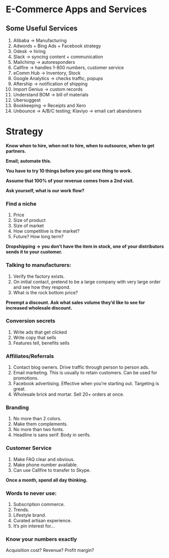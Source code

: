 # E-Commerce Apps and Services

## Some Useful Services

1. Alibaba -> Manufacturing
2. Adwords + Bing Ads + Facebook strategy
3. Odesk -> hiring
4. Slack -> syncing content + communication
5. Mailchimp -> autoresponders
6. Callfire -> handles 1-800 numbers, customer service
7. eComm Hub -> Inventory, Stock
8. Google Analytics -> checks traffic, popups
9. Aftership -> notification of shipping
10. Import Genius -> custom records
11. Understand BOM -> bill of materials
12. Ubersuggest
13. Bookkeeping -> Receipts and Xero
14. Unbounce -> A/B/C testing; Klaviyo -> email cart abandoners

# Strategy

__Know when to hire, when not to hire, when to outsource, when to get partners.__

__Email; automate this.__

__You have to try 10 things before you get one thing to work.__

__Assume that 100% of your revenue comes from a 2nd visit.__

__Ask yourself, what is our work flow?__

### Find a niche 

1. Price
2. Size of product
3. Size of market
4. How competitive is the market?
5. Future? How long term?

__Dropshipping -> you don’t have the item in stock, one of your distributors sends it to your customer.__

### Talking to manufacturers: 

1. Verify the factory exists.
2. On initial contact, pretend to be a large company with very large order and see how they respond.
3. What is the rock bottom price?

__Preempt a discount. Ask what sales volume they’d like to see for increased wholesale discount.__

### Conversion secrets

1. Write ads that get clicked
2. Write copy that sells
3. Features tell, benefits sells

### Affiliates/Referrals

1. Contact blog owners. Drive traffic through person to person ads.
2. Email marketing. This is usually to retain customers. Can be used for promotions.
3. Facebook advertising. Effective when you’re starting out. Targeting is great.
4. Wholesale brick and mortar. Sell 20+ orders at once.

### Branding

1. No more than 2 colors. 
2. Make them complements. 
3. No more than two fonts. 
4. Headline is sans serif. Body in serifs.

### Customer Service

1. Make FAQ clear and obvious. 
2. Make phone number available. 
3. Can use Callfire to transfer to Skype.

__Once a month, spend all day thinking.__

### Words to never use:

1. Subscription commerce. 
2. Trends. 
3. Lifestyle brand. 
4. Curated artisan experience. 
5. It’s pin interest for...

### Know your numbers exactly

Acquisition cost? Revenue? Profit margin?
